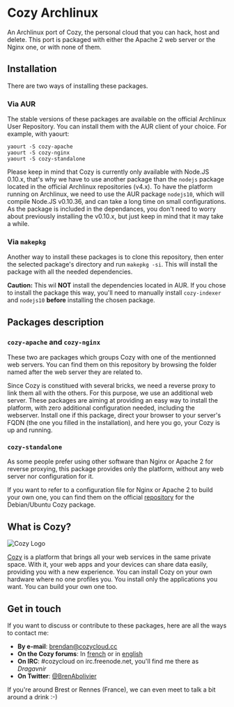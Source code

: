 # Cozy Archlinux

An Archlinux port of Cozy, the personal cloud that you can hack, host and delete. This port is packaged with either the Apache 2 web server or the Nginx one, or with none of them.

## Installation

There are two ways of installing these packages.

### Via AUR

The stable versions of these packages are available on the official Archlinux User Repository. You can install them with the AUR client of your choice. For example, with yaourt:

```
yaourt -S cozy-apache
yaourt -S cozy-nginx
yaourt -S cozy-standalone
```

Please keep in mind that Cozy is currently only available with Node.JS 0.10.x, that's why we have to use another package than the `nodejs` package located in the official Archlinux repositories (v4.x). To have the platform running on Archlinux, we need to use the AUR package `nodejs10`, which will compile Node.JS v0.10.36, and can take a long time on small configurations. As the package is included in the dependances, you don't need to worry about previously installing the v0.10.x, but just keep in mind that it may take a while.

### Via `makepkg`

Another way to install these packages is to clone this repository, then enter the selected package's directory and run `makepkg -si`. This will install the package with all the needed dependencies.

**Caution:** This wil **NOT** install the dependencies located in AUR. If you chose to install the package this way, you'll need to manually install `cozy-indexer` and `nodejs10` **before** installing the chosen package.

## Packages description

### `cozy-apache` and `cozy-nginx`

These two are packages which groups Cozy with one of the mentionned web servers. You can find them on this repository by browsing the folder named after the web server they are related to.

Since Cozy is constitued with several bricks, we need a reverse proxy to link them all with the others. For this purpose, we use an additional web server. These packages are aiming at providing an easy way to install the platform, with zero additional configuration needed, including the webserver. Install one if this package, direct your browser to your server's FQDN (the one you filled in the installation), and here you go, your Cozy is up and running.

### `cozy-standalone`

As some people prefer using other software than Nginx or Apache 2 for reverse proxying, this package provides only the platform, without any web server nor configuration for it.

If you want to refer to a configuration file for Nginx or Apache 2 to build your own one, you can find them on the official [repository](https://github.com/cozy/cozy-debian) for the Debian/Ubuntu Cozy package.

## What is Cozy?

![Cozy Logo](https://raw.github.com/mycozycloud/cozy-setup/gh-pages/assets/images/happycloud.png)

[Cozy](http://cozy.io) is a platform that brings all your web services in the
same private space.  With it, your web apps and your devices can share data
easily, providing you
with a new experience. You can install Cozy on your own hardware where no one
profiles you. You install only the applications you want. You can build your
own one too.

## Get in touch

If you want to discuss or contribute to these packages, here are all the ways to contact me:

* **By e-mail**: <brendan@cozycloud.cc>
* **On the Cozy forums**: In [french](https://forum.cozy.io/t/cozy-sur-archlinux/1341) or in [english](https://forum.cozy.io/t/cozy-on-archlinux/1342)
* **On IRC**: #cozycloud on irc.freenode.net, you'll find me there as *Dragavnir*
* **On Twitter**: [@BrenAbolivier](https://twitter.com/BrenAbolivier)

If you're around Brest or Rennes (France), we can even meet to talk a bit around a drink :-)
